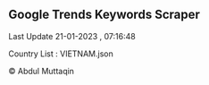 

## Google Trends Keywords Scraper 
 
Last Update 21-01-2023 , 07:16:48

Country List :
VIETNAM.json



© Abdul Muttaqin 
